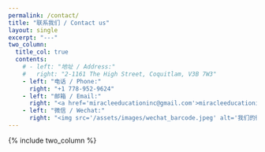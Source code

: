 ```yaml
---
permalink: /contact/
title: "联系我们 / Contact us"
layout: single
excerpt: "---"
two_column:
  title_col: true
  contents:
    # - left: "地址 / Address:"
    #   right: "2-1161 The High Street, Coquitlam, V3B 7W3"
    - left: "电话 / Phone:"
      right: "+1 778-952-9624"
    - left: "邮箱 / Email:"
      right: "<a href='miracleeducationinc@gmail.com'>miracleeducationinc@gmail.com</a>"
    - left: "微信 / Wechat:"
      right: "<img src='/assets/images/wechat_barcode.jpeg' alt='我们的微信二维码' width='200' height='200'>"
---
```


{% include two_column %}


